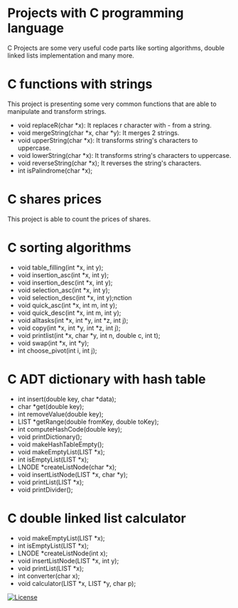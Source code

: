 # Projects with C programming language
C Projects are some very useful code parts like sorting algorithms, double linked lists implementation and many more.
# C functions with strings
This project is presenting some very common functions that are able to manipulate and transform strings.
- void replaceR(char *x): It replaces r character with - from a string.
- void mergeString(char *x, char *y): It merges 2 strings.
- void upperString(char *x): It transforms string's characters to uppercase.
- void lowerString(char *x): It transforms string's characters to uppercase.
- void reverseString(char *x); It reverses the string's characters.
- int isPalindrome(char *x);
# C shares prices
This project is able to count the prices of shares.
# C sorting algorithms
- void table_filling(int *x, int y);
- void insertion_asc(int *x, int y);
- void insertion_desc(int *x, int y);
- void selection_asc(int *x, int y);
- void selection_desc(int *x, int y);nction
- void quick_asc(int *x, int m, int y);
- void quick_desc(int *x, int m, int y);
- void alltasks(int *x, int *y, int *z, int j);
- void copy(int *x, int *y, int *z, int j);
- void printlist(int *x, char *y, int n, double c, int t);
- void swap(int *x, int *y);
- int choose_pivot(int i, int j); 
# C ADT dictionary with hash table
- int insert(double key, char *data);
- char *get(double key);
- int removeValue(double key);
- LIST *getRange(double fromKey, double toKey);
- int computeHashCode(double key);
- void printDictionary();
- void makeHashTableEmpty();
- void makeEmptyList(LIST *x);
- int isEmptyList(LIST *x);
- LNODE *createListNode(char *x);
- void insertListNode(LIST *x, char *y);
- void printList(LIST *x);
- void printDivider();
# C double linked list calculator
- void makeEmptyList(LIST *x);
- int isEmptyList(LIST *x);
- LNODE *createListNode(int x);
- void insertListNode(LIST *x, int y);
- void printList(LIST *x);
- int converter(char x);
- void calculator(LIST *x, LIST *y, char p);

[![License](http://img.shields.io/:license-mit-blue.svg?style=flat-square)](https://github.com/georgealexakis/c-projects/blob/master/LICENSE)
